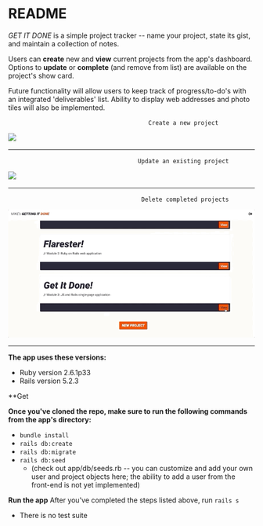 # README

*GET IT DONE* is a simple project tracker -- name your project, state its gist, and maintain a collection of notes. 
  
 Users can **create** new and **view** current projects from the app's dashboard.
 Options to **update** or **complete** (and remove from list) are available on the project's show card. 
 
 Future functionality will allow users to keep track of progress/to-do's with an integrated 'deliverables' list.
 Ability to display web addresses and photo tiles will also be implemented. 



                                            Create a new project

![](getItDone_create.gif)

-----------------------------------------------------------------------------------------------------------------------------------

                                         Update an existing project

![](getItDone_update.gif)

-----------------------------------------------------------------------------------------------------------------------------------

                                          Delete completed projects

![](getItDone_delete.gif)

-----------------------------------------------------------------------------------------------------------------------------------

**The app uses these versions:**
- Ruby  version 2.6.1p33
- Rails version 5.2.3


**Get 


**Once you've cloned the repo, make sure to run the following commands from the app's directory:**
 - `bundle install`
 - `rails db:create`
 - `rails db:migrate`
 - `rails db:seed`
   - (check out app/db/seeds.rb -- you can customize and add your own user and project objects here; the ability to add a user from the front-end is not yet implemented)
 
 
**Run the app**
After you've completed the steps listed above, run `rails s` 

 

* There is no test suite
